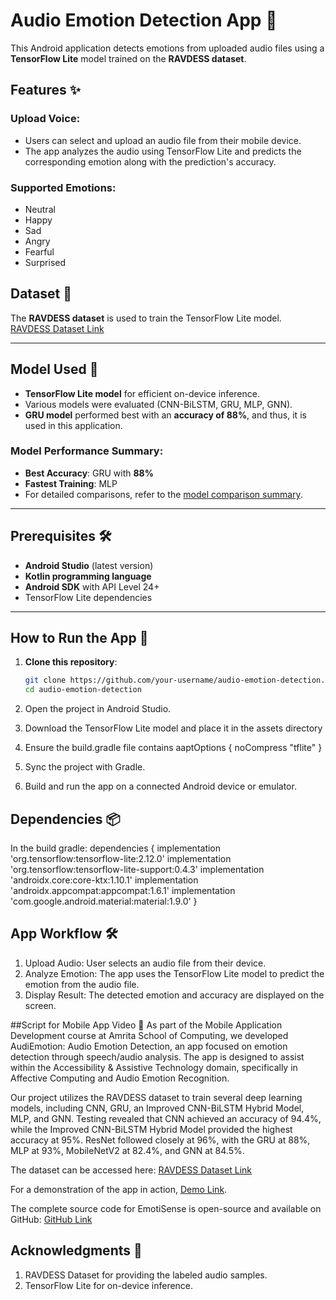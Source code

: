 # Audio Emotion Detection App 🎵

This Android application detects emotions from uploaded audio files using a **TensorFlow Lite** model trained on the **RAVDESS dataset**.

## Features ✨
### Upload Voice:
- Users can select and upload an audio file from their mobile device.
- The app analyzes the audio using TensorFlow Lite and predicts the corresponding emotion along with the prediction's accuracy.

### Supported Emotions:
- Neutral  
- Happy  
- Sad  
- Angry  
- Fearful  
- Surprised  

## Dataset 📂
The **RAVDESS dataset** is used to train the TensorFlow Lite model.  
[RAVDESS Dataset Link](https://drive.google.com/drive/folders/1be4CdN_1_GQerHqo6NbrQHwbZ-LkcEFc?usp=sharing)

---

## Model Used 🧠
- **TensorFlow Lite model** for efficient on-device inference.
- Various models were evaluated (CNN-BiLSTM, GRU, MLP, GNN).
- **GRU model** performed best with an **accuracy of 88%**, and thus, it is used in this application.

### Model Performance Summary:
- **Best Accuracy**: GRU with **88%**  
- **Fastest Training**: MLP  
- For detailed comparisons, refer to the [model comparison summary](./model_comparison_summary.txt).

---

## Prerequisites 🛠️
- **Android Studio** (latest version)  
- **Kotlin programming language**  
- **Android SDK** with API Level 24+  
- TensorFlow Lite dependencies

---

## How to Run the App 🚀

1. **Clone this repository**:
   ```bash
   git clone https://github.com/your-username/audio-emotion-detection.git
   cd audio-emotion-detection
2. Open the project in Android Studio.

3. Download the TensorFlow Lite model and place it in the assets directory

4. Ensure the build.gradle file contains
aaptOptions {
    noCompress "tflite"
}


5. Sync the project with Gradle.

6. Build and run the app on a connected Android device or emulator.

## Dependencies 📦
In the build gradle:
dependencies {
    implementation 'org.tensorflow:tensorflow-lite:2.12.0'
    implementation 'org.tensorflow:tensorflow-lite-support:0.4.3'
    implementation 'androidx.core:core-ktx:1.10.1'
    implementation 'androidx.appcompat:appcompat:1.6.1'
    implementation 'com.google.android.material:material:1.9.0'
}


## App Workflow 🛠️
1. Upload Audio: User selects an audio file from their device.
2. Analyze Emotion: The app uses the TensorFlow Lite model to predict the emotion from the audio file.
3. Display Result: The detected emotion and accuracy are displayed on the screen.

##Script for Mobile App Video 🎥
As part of the Mobile Application Development course at Amrita School of Computing, we developed AudiEmotion: Audio Emotion Detection, an app focused on emotion detection through speech/audio analysis. The app is designed to assist within the Accessibility & Assistive Technology domain, specifically in Affective Computing and Audio Emotion Recognition.

Our project utilizes the RAVDESS dataset to train several deep learning models, including CNN, GRU, an Improved CNN-BiLSTM Hybrid Model, MLP, and GNN. Testing revealed that CNN achieved an accuracy of 94.4%, while the Improved CNN-BiLSTM Hybrid Model provided the highest accuracy at 95%. ResNet followed closely at 96%, with the GRU at 88%, MLP at 93%, MobileNetV2 at 82.4%, and GNN at 84.5%.

The dataset can be accessed here: [RAVDESS Dataset Link](https://drive.google.com/drive/folders/1be4CdN_1_GQerHqo6NbrQHwbZ-LkcEFc?usp=sharing)

For a demonstration of the app in action, [Demo Link](https://drive.google.com/file/d/1x0AEPdn9t5uH9WWaLCSOaEO0SOdRRI7u/view?usp=sharing).

The complete source code for EmotiSense is open-source and available on GitHub: [GitHub Link](https://github.com/Aadithya-04/Audio_Emotion_Detection.git)

## Acknowledgments 🙏
1. RAVDESS Dataset for providing the labeled audio samples.
2. TensorFlow Lite for on-device inference.
